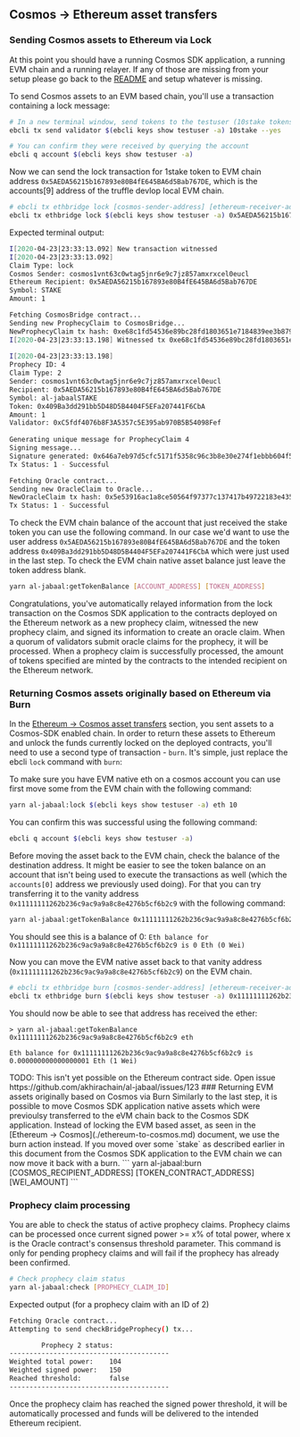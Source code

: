 ## Cosmos -> Ethereum asset transfers

### Sending Cosmos assets to Ethereum via Lock

At this point you should have a running Cosmos SDK application, a running EVM chain and a running relayer. If any of those are missing from your setup please go back to the [README](../README.md) and setup whatever is missing.

To send Cosmos assets to an EVM based chain, you'll use a transaction containing a lock message:

```bash
# In a new terminal window, send tokens to the testuser (10stake tokens)
ebcli tx send validator $(ebcli keys show testuser -a) 10stake --yes

# You can confirm they were received by querying the account
ebcli q account $(ebcli keys show testuser -a)
```

Now we can send the lock transaction for 1stake token to EVM chain address `0x5AEDA56215b167893e80B4fE645BA6d5Bab767DE`, which is the accounts[9] address of the truffle devlop local EVM chain.

```bash
# ebcli tx ethbridge lock [cosmos-sender-address] [ethereum-receiver-address] [amount] --ethereum-chain-id [ethereum-chain-id] [flags]
ebcli tx ethbridge lock $(ebcli keys show testuser -a) 0x5AEDA56215b167893e80B4fE645BA6d5Bab767DE 1 stake --ethereum-chain-id=3 --from=testuser --yes

```

Expected terminal output:

```bash
I[2020-04-23|23:33:13.092] New transaction witnessed                    
I[2020-04-23|23:33:13.092] 
Claim Type: lock
Cosmos Sender: cosmos1vnt63c0wtag5jnr6e9c7jz857amxrxcel0eucl
Ethereum Recipient: 0x5AEDA56215b167893e80B4fE645BA6d5Bab767DE
Symbol: STAKE
Amount: 1

Fetching CosmosBridge contract...
Sending new ProphecyClaim to CosmosBridge...
NewProphecyClaim tx hash: 0xe68c1fd54536e89bc28fd1803651e7184839ee3b8793a1cafe27f92212303e68
I[2020-04-23|23:33:13.198] Witnessed tx 0xe68c1fd54536e89bc28fd1803651e7184839ee3b8793a1cafe27f92212303e68 on block 21
 
I[2020-04-23|23:33:13.198] 
Prophecy ID: 4
Claim Type: 2
Sender: cosmos1vnt63c0wtag5jnr6e9c7jz857amxrxcel0eucl
Recipient: 0x5AEDA56215b167893e80B4fE645BA6d5Bab767DE
Symbol: al-jabaalSTAKE
Token: 0x409Ba3dd291bb5D48D5B4404F5EFa207441F6CbA
Amount: 1
Validator: 0xC5fdf4076b8F3A5357c5E395ab970B5B54098Fef
 
Generating unique message for ProphecyClaim 4
Signing message...
Signature generated: 0x646a7eb97d5cfc5171f5358c96c3b8e30e274f1ebbb604f50bc6b6d8f32bc60c6163e47555f7e48e4f3574b1358d81fe20fe7d2d6fbd47c635e5433b5ea2ed3b01
Tx Status: 1 - Successful

Fetching Oracle contract...
Sending new OracleClaim to Oracle...
NewOracleClaim tx hash: 0x5e53916ac1a8ce50564f97377c137417b49722183e4358ac6dee72b03c3af00d
Tx Status: 1 - Successful
```

To check the EVM chain balance of the account that just received the stake token you can use the following command. In our case we'd want to use the user address `0x5AEDA56215b167893e80B4fE645BA6d5Bab767DE` and the token address `0x409Ba3dd291bb5D48D5B4404F5EFa207441F6CbA` which were just used in the last step. To check the EVM chain native asset balance just leave the token address blank.
```bash
yarn al-jabaal:getTokenBalance [ACCOUNT_ADDRESS] [TOKEN_ADDRESS]
```

Congratulations, you've automatically relayed information from the lock transaction on the Cosmos SDK application to the contracts deployed on the Ethereum network as a new prophecy claim, witnessed the new prophecy claim, and signed its information to create an oracle claim. When a quorum of validators submit oracle claims for the prophecy, it will be processed. When a prophecy claim is successfully processed, the amount of tokens specified are minted by the contracts to the intended recipient on the Ethereum network.

### Returning Cosmos assets originally based on Ethereum via Burn

In the [Ethereum -> Cosmos asset transfers](./ethereum-to-cosmos.md) section, you sent assets to a Cosmos-SDK enabled chain. In order to return these assets to Ethereum and unlock the funds currently locked on the deployed contracts, you'll need to use a second type of transaction - `burn`. It's simple, just replace the ebcli `lock` command with `burn`:

To make sure you have EVM native eth on a cosmos account you can use first move some from the EVM chain with the following command:

```bash
yarn al-jabaal:lock $(ebcli keys show testuser -a) eth 10
```
You can confirm this was successful using the following command:
```bash
ebcli q account $(ebcli keys show testuser -a)
```

Before moving the asset back to the EVM chain, check the balance of the destination address. It might be easier to see the token balance on an account that isn't being used to execute the transactions as well (which the `accounts[0]` address we previously used doing). For that you can try transferring it to the vanity address `0x11111111262b236c9ac9a9a8c8e4276b5cf6b2c9` with the following command:

```bash
yarn al-jabaal:getTokenBalance 0x11111111262b236c9ac9a9a8c8e4276b5cf6b2c9 eth
```
You should see this is a balance of 0: `Eth balance for 0x11111111262b236c9ac9a9a8c8e4276b5cf6b2c9 is 0 Eth (0 Wei)`

Now you can move the EVM native asset back to that vanity address (`0x11111111262b236c9ac9a9a8c8e4276b5cf6b2c9`) on the EVM chain.

```bash
# ebcli tx ethbridge burn [cosmos-sender-address] [ethereum-receiver-address] [amount] --ethereum-chain-id [ethereum-chain-id [flags]
ebcli tx ethbridge burn $(ebcli keys show testuser -a) 0x11111111262b236c9ac9a9a8c8e4276b5cf6b2c9 1 al-jabaaleth  --ethereum-chain-id 3 --from testuser --yes
```

You should now be able to see that address has received the ether:
```
> yarn al-jabaal:getTokenBalance 0x11111111262b236c9ac9a9a8c8e4276b5cf6b2c9 eth

Eth balance for 0x11111111262b236c9ac9a9a8c8e4276b5cf6b2c9 is 0.000000000000000001 Eth (1 Wei)
```

<!-->
TODO: This isn't yet possible on the Ethereum contract side. Open issue https://github.com/akhirachain/al-jabaal/issues/123
### Returning EVM assets originally based on Cosmos via Burn

Similarly to the last step, it is possible to move Cosmos SDK application native assets which were previoulsy transferred to the eVM chain back to the Cosmos SDK application. Instead of locking the EVM based asset, as seen in the [Ethereum -> Cosmos](./ethereum-to-cosmos.md) document, we use the burn action instead. If you moved over some `stake` as described earlier in this document from the Cosmos SDK application to the EVM chain we can now move it back with a burn.

```
yarn al-jabaal:burn [COSMOS_RECIPIENT_ADDRESS] [TOKEN_CONTRACT_ADDRESS] [WEI_AMOUNT]
```<!-->


### Prophecy claim processing

You are able to check the status of active prophecy claims. Prophecy claims can be processed once current signed power >= x% of total power, where x is the Oracle contract's consensus threshold parameter. This command is only for pending prophecy claims and will fail if the prophecy has already been confirmed.

```bash
# Check prophecy claim status
yarn al-jabaal:check [PROPHECY_CLAIM_ID]
```

Expected output (for a prophecy claim with an ID of 2)

```bash
Fetching Oracle contract...
Attempting to send checkBridgeProphecy() tx...

        Prophecy 2 status:
----------------------------------------
Weighted total power:    104
Weighted signed power:   150
Reached threshold:       false
----------------------------------------
```   

Once the prophecy claim has reached the signed power threshold, it will be automatically processed and funds will be delivered to the intended Ethereum recipient.
